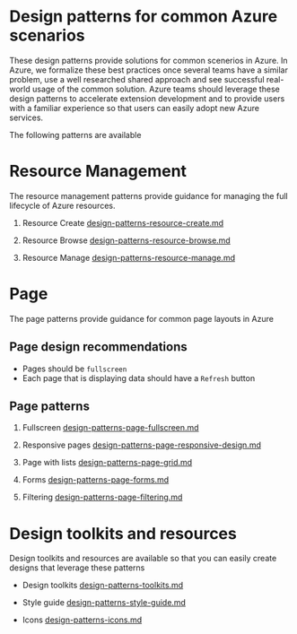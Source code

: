 # Design patterns for common Azure scenarios

These design patterns provide solutions for common scenerios in Azure.  In Azure, we formalize these best practices once several teams have a similar problem, use a well researched shared approach and see successful real-world usage of the common solution. Azure teams should leverage these design patterns to accelerate extension development and to provide users with a familiar experience so that users can easily adopt new Azure services.

The following patterns are available

# Resource Management
The resource management patterns provide guidance for managing the full lifecycle of Azure resources.

1. Resource Create [design-patterns-resource-create.md](design-patterns-resource-create.md)

2. Resource Browse [design-patterns-resource-browse.md](design-patterns-resource-browse.md)

3. Resource Manage [design-patterns-resource-manage.md](design-patterns-resource-manage.md)


# Page 
The page patterns provide guidance for common page layouts in Azure

## Page design recommendations
* Pages should be `fullscreen`
* Each page that is displaying data should have a `Refresh` button

## Page patterns

1. Fullscreen [design-patterns-page-fullscreen.md](design-patterns-page-fullscreen.md)

1. Responsive pages [design-patterns-page-responsive-design.md](design-patterns-page-responsive-design.md)

2. Page with lists [design-patterns-page-grid.md](design-patterns-page-grid.md)

3. Forms [design-patterns-page-forms.md](design-patterns-page-forms.md)

4. Filtering [design-patterns-page-filtering.md](design-patterns-page-filtering.md)


# Design toolkits and resources
Design toolkits and resources are available so that you can easily create designs that leverage these patterns

* Design toolkits [design-patterns-toolkits.md](design-patterns-toolkits.md)

* Style guide [design-patterns-style-guide.md](design-patterns-style-guide.md)

* Icons [design-patterns-icons.md](design-patterns-icons.md)




